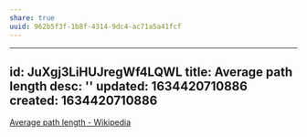 ```yaml
---
share: true
uuid: 962b5f3f-1b8f-4314-9dc4-ac71a5a41fcf
---
```

---
id: JuXgj3LiHUJregWf4LQWL
title: Average path length
desc: ''
updated: 1634420710886
created: 1634420710886
---

[Average path length - Wikipedia](https://en.wikipedia.org/wiki/Average_path_length)
